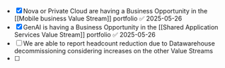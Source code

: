 - [x] Nova or Private Cloud are having a Business Opportunity in the [[Mobile business Value Stream]] portfolio ✅ 2025-05-26
- [x] GenAI is having a Business Opportunity in the [[Shared Application Services Value Stream]] portfolio ✅ 2025-05-26
- [ ] We are able to report headcount reduction due to Datawarehouse decommissioning considering increases on the other Value Streams
- [ ] 